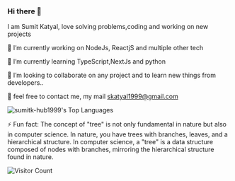 ### Hi there 👋

I am Sumit Katyal, love solving problems,coding and working on new projects

🔭 I’m currently working on NodeJs, ReactjS and multiple other tech

🌱 I’m currently learning TypeScript,NextJs and python

👯 I’m looking to collaborate on any project and to learn new things from developers..

💬 feel free to contact me, my mail skatyal1999@gmail.com





![sumitk-hub1999's Top Languages](https://github-readme-stats.vercel.app/api/top-langs/?username=sumitk-hub1999&theme=vue-dark&show_icons=true&hide_border=true&layout=compact)


⚡ Fun fact: The concept of "tree" is not only fundamental in nature but also in computer science. In nature, you have trees with branches, leaves, and a hierarchical structure. In computer science, a "tree" is a data structure composed of nodes with branches, mirroring the hierarchical structure found in nature.


![Visitor Count](https://profile-counter.glitch.me/sumitk-hub1999/count.svg)
<!--
**sumitk-hub1999/sumitk-hub1999** is a ✨ _special_ ✨ repository because its `README.md` (this file) appears on your GitHub profile.

Here are some ideas to get you started:

- 🔭 I’m currently working on ...
- 🌱 I’m currently learning ...
- 
- 🤔 I’m looking for help with ...
- 💬 Ask me about ...
-  ...
- 😄 Pronouns: ...
- ⚡ Fun fact: ...
-->
